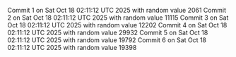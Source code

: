 Commit 1 on Sat Oct 18 02:11:12 UTC 2025 with random value 2061
Commit 2 on Sat Oct 18 02:11:12 UTC 2025 with random value 11115
Commit 3 on Sat Oct 18 02:11:12 UTC 2025 with random value 12202
Commit 4 on Sat Oct 18 02:11:12 UTC 2025 with random value 29932
Commit 5 on Sat Oct 18 02:11:12 UTC 2025 with random value 19792
Commit 6 on Sat Oct 18 02:11:12 UTC 2025 with random value 19398
